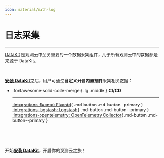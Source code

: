```yaml
---
icon: material/math-log
---
```


# 日志采集

---

[DataKit](../../datakit/) 是观测云中至关重要的一个数据采集组件，几乎所有观测云中的数据都是来源于 DataKit。

<br />

[**安装 DataKit**](../../datakit/datakit-install.md)之后，用户可通过**自定义开启内置插件**采集相关数据：

<div class="grid cards" markdown>

-   :fontawesome-solid-code-merge:{ .lg .middle } __CI/CD__

    ---
    
    [:integrations-fluentd: Fluentd](fluentd.md){ .md-button .md-button--primary } &nbsp; [:integrations-logstash: Logstash](logstash.md){ .md-button .md-button--primary } &nbsp; [:integrations-opentelemetry: OpenTelemetry Collector](opentelemetry-collector.md){ .md-button .md-button--primary }


</div>

<br/>

<br/>

<br/>

开始[**安装 DataKit**](../../datakit/datakit-install.md)，开启你的观测云之旅！

<br/>

<br/>
